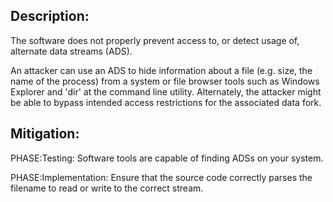 ## Description:

The software does not properly prevent access to, or detect usage of, alternate data streams (ADS).

An attacker can use an ADS to hide information about a file (e.g. size, the name of the process) from a system or file browser tools such as Windows Explorer and 'dir' at the command line utility. Alternately, the attacker might be able to bypass intended access restrictions for the associated data fork.

## Mitigation:


PHASE:Testing:
Software tools are capable of finding ADSs on your system.

PHASE:Implementation:
Ensure that the source code correctly parses the filename to read or write to the correct stream.

